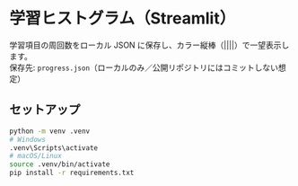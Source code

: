 # 学習ヒストグラム（Streamlit）

学習項目の周回数をローカル JSON に保存し、カラー縦棒（||||）で一望表示します。  
保存先: `progress.json`（ローカルのみ／公開リポジトリにはコミットしない想定）

## セットアップ
```bash
python -m venv .venv
# Windows
.venv\Scripts\activate
# macOS/Linux
source .venv/bin/activate
pip install -r requirements.txt
